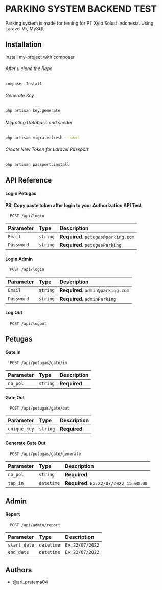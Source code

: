 
# PARKING SYSTEM BACKEND TEST

Parking system is made for testing for PT Xylo Solusi Indonesia. Using Laravel V7, MySQL




## Installation

Install my-project with composer

###### After u clone the Repo

```bash
composer Install

```

###### Generate Key
```bash
php artisan key:generate

```

###### Migrating Database and seeder
```bash
php artisan migrate:fresh --seed

```

###### Create New Token for Laravel Passport
```bash
php artisan passport:install

```

    


## API Reference

#### Login Petugas


#### PS: Copy paste token after login to your Authorization API Test

```http
  POST /api/login
```
| Parameter | Type     | Description                |
| :-------- | :------- | :------------------------- |
| `Email` | `string` | **Required**. `petugas@parking.com` |
| `Password`| `string` | **Required**. `petugasParking`|

#### Login Admin

```http
  POST /api/login
```

| Parameter | Type     | Description                |
| :-------- | :------- | :------------------------- |
| `Email` | `string` | **Required**. `admin@parking.com` |
| `Password`| `string` | **Required**. `adminParking`|

#### Log Out
```http
  POST /api/logout
```

## Petugas

#### Gate In

```http
  POST /api/petugas/gate/in
```

| Parameter | Type     | Description                |
| :-------- | :------- | :------------------------- |
| `no_pol` | `string` | **Required** |


#### Gate Out

```http
  POST /api/petugas/gate/out
```

| Parameter | Type     | Description                |
| :-------- | :------- | :------------------------- |
| `unique_key` | `string` | **Required**|

#### Generate Gate Out

```http
  POST /api/petugas/gate/generate
```

| Parameter | Type     | Description                |
| :-------- | :------- | :------------------------- |
| `no_pol` | `string` | **Required**.|
| `tap_in`| `datetime` | **Required**. `Ex:22/07/2022 15:00:00`|

## Admin

#### Report

```http
  POST /api/admin/report
```

| Parameter | Type     | Description                |
| :-------- | :------- | :------------------------- |
| `start_date` | `datetime` | `Ex:22/07/2022` |
| `end_date` | `datetime` | `Ex:22/07/2022` |
## Authors

- [@ari_pratama04](https://www.github.com/myari211)

